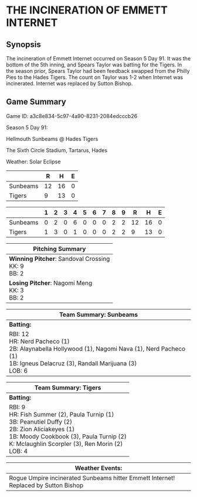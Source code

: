 # THE INCINERATION OF EMMETT INTERNET

## Synopsis

The incineration of Emmett Internet occurred on Season 5 Day 91. It was the bottom of the 5th inning,
and Spears Taylor was batting for the Tigers. In the season prior, Spears Taylor had been feedback swapped
from the Philly Pies to the Hades Tigers. The count on Taylor was 1-2 when Internet was incinerated.
Internet was replaced by Sutton Bishop.

## Game Summary

Game ID: a3c8e834-5c97-4a90-8231-2084edcccb26

Season 5 Day 91:

Hellmouth Sunbeams @ Hades Tigers

The Sixth Circle Stadium, Tartarus, Hades

Weather: Solar Eclipse



|  | R | H | E |
| --- | --- | --- | --- |
| Sunbeams |  12 |  16 |   0 | 
| Tigers |   9 |  13 |   0 | 


|  |   1 |   2 |   3 |   4 |   5 |   6 |   7 |   8 |   9 |  R | H | E |
| --- | --- | --- | --- | --- | --- | --- | --- | --- | --- | --- | --- | --- |
| Sunbeams |   0 |   2 |   0 |   6 |   0 |   0 |   0 |   2 |   2 |  12 |  16 |   0 | 
| Tigers |   1 |   3 |   0 |   1 |   0 |   0 |   0 |   2 |   2 |   9 |  13 |   0 | 


| Pitching Summary |
| --- |
| **Winning Pitcher**: Sandoval Crossing<br />KK: 9<br />BB: 2 |
| **Losing Pitcher**: Nagomi Meng<br />KK: 3<br />BB: 2 |


| Team Summary: Sunbeams |
| --- |
| **Batting:** |
| RBI: 12 <br />HR: Nerd Pacheco (1) <br />2B: Alaynabella Hollywood (1), Nagomi Nava (1), Nerd Pacheco (1) <br />1B: Igneus Delacruz (3), Randall Marijuana (3) <br />LOB: 6 |


| Team Summary: Tigers |
| --- |
| **Batting:** |
| RBI: 9 <br />HR: Fish Summer (2), Paula Turnip (1) <br />3B: Peanutiel Duffy (2) <br />2B: Zion Aliciakeyes (1) <br />1B: Moody Cookbook (3), Paula Turnip (2) <br />K: Mclaughlin Scorpler (3), Ren Morin (2) <br />LOB: 4 |


| **Weather Events:** |
| --- |
| Rogue Umpire incinerated Sunbeams hitter Emmett Internet! Replaced by Sutton Bishop |

